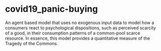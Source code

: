 # covid19_panic-buying
An agent based model that uses no exogenous input data to model how a consumers react to psychological dispositions, such as perceived scarcity of a good, in their consumption patterns of a common-pool scarce resource. In essence, this model provides a quantitative measure of the Tragedy of the Commons.
